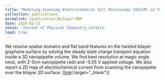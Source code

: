 ```yaml
---
title: "Modeling Scanning Electrochemical Cell Microscopy (SECCM) in Twisted Bilayer Graphene"
collection: publications
permalink: /publication/Bilayer-PNP
date: 2024-02-11
venue: 'Journal of Physical Chemistry Letters'
lead: true
---
```

We resolve spatial domains and flat band features on the twisted bilayer graphene surface by solving the steady state charge transport equation inside a 3D nanopipette volume. We find best resolution at magic angle twist, with 2-5nm nanopipette radii and -0.05 V applied voltage. We also report a 2D map of electrochemical current from scanning the nanopipette over the bilayer 2D surface. \[[link](https://pubs.acs.org/doi/full/10.1021/acs.jpclett.4c01002){:target="_blank"}\]
